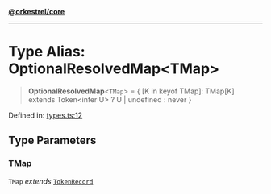 [**@orkestrel/core**](../index.md)

***

# Type Alias: OptionalResolvedMap\<TMap\>

> **OptionalResolvedMap**\<`TMap`\> = \{ \[K in keyof TMap\]: TMap\[K\] extends Token\<infer U\> ? U \| undefined : never \}

Defined in: [types.ts:12](https://github.com/orkestrel/core/blob/ccb170966790f428093f11a71a5646a6e842dbf9/src/types.ts#L12)

## Type Parameters

### TMap

`TMap` *extends* [`TokenRecord`](TokenRecord.md)
